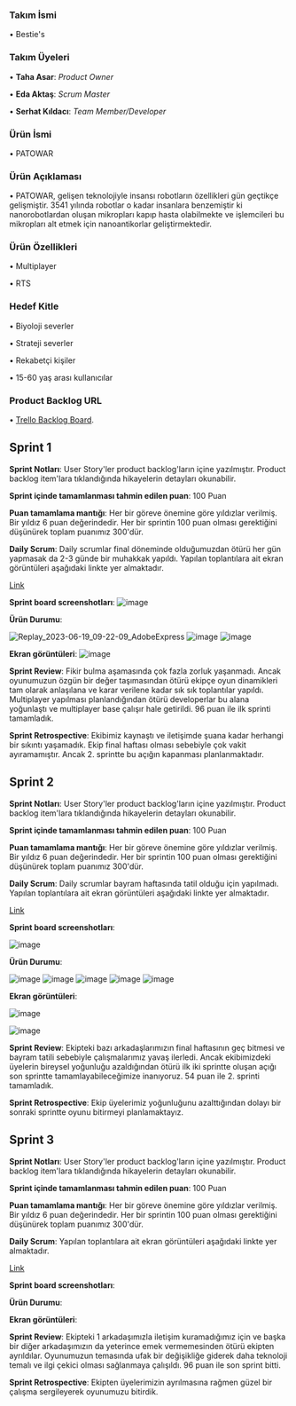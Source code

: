 ### Takım İsmi
• Bestie's

### Takım Üyeleri
• **Taha Asar**: *Product Owner*

• **Eda Aktaş**: *Scrum Master*

• **Serhat Kıldacı**: *Team Member/Developer*


### Ürün İsmi
• PATOWAR

### Ürün Açıklaması
• PATOWAR, gelişen teknolojiyle insansı robotların özellikleri gün geçtikçe gelişmiştir. 3541 yılında robotlar o kadar insanlara benzemiştir ki nanorobotlardan oluşan mikropları kapıp hasta olabilmekte ve işlemcileri bu mikropları alt etmek için nanoantikorlar geliştirmektedir. 

### Ürün Özellikleri
• Multiplayer

• RTS


### Hedef Kitle
• Biyoloji severler

• Strateji severler

• Rekabetçi kişiler

• 15-60 yaş arası kullanıcılar

### Product Backlog URL
• [Trello Backlog Board](https://trello.com/invite/b/w0ZU2VgF/ATTI9abfdcd6e096e84e8701551700e78532747DB7E3/product-backlog).

## Sprint 1
**Sprint Notları**:  User Story'ler product backlog'ların içine yazılmıştır. Product backlog item'lara tıklandığında hikayelerin detayları okunabilir. 

**Sprint içinde tamamlanması tahmin edilen puan**: 100 Puan

**Puan tamamlama mantığı**: Her bir göreve önemine göre yıldızlar verilmiş. Bir yıldız 6 puan değerindedir. Her bir sprintin 100 puan olması gerektiğini düşünürek toplam puanımız 300'dür.

**Daily Scrum**: Daily scrumlar final döneminde olduğumuzdan ötürü her gün yapmasak da 2-3 günde bir muhakkak yapıldı. Yapılan toplantılara ait ekran görüntüleri aşağıdaki linkte yer almaktadır.

[Link](https://docs.google.com/document/d/1nWqjy8pCMN9zjJdEOUI6qjtkbfp0CryeAvcoe2r9thQ/edit?usp=sharing)

**Sprint board screenshotları**:
![image](https://github.com/tahasar/Besties/assets/119886364/6f750814-56ed-43d3-823e-46b91cccd83d)


**Ürün Durumu**: 

![Replay_2023-06-19_09-22-09_AdobeExpress](https://github.com/tahasar/Besties/assets/119886364/2e9f87d6-9332-41d7-889e-856b9adaa582)
![image](https://github.com/tahasar/Besties/assets/119886364/d849b032-4ea8-4c38-b507-3cb563ad3fd7)
![image](https://github.com/tahasar/Besties/assets/119886364/973a5dd3-527c-4c19-8ba1-54bb3eee7958)


**Ekran görüntüleri**: 
![image](https://github.com/tahasar/Besties/assets/119886364/1887af0f-03ae-4b3b-ba74-0f44ee450ae7)

**Sprint Review**: Fikir bulma aşamasında çok fazla zorluk yaşanmadı. Ancak oyunumuzun özgün bir değer taşımasından ötürü ekipçe oyun dinamikleri tam olarak anlaşılana ve karar verilene kadar sık sık toplantılar yapıldı. Multiplayer yapılması planlandığından ötürü developerlar bu alana yoğunlaştı ve multiplayer base çalışır hale getirildi. 96 puan ile ilk sprinti tamamladık.

**Sprint Retrospective**: Ekibimiz kaynaştı ve iletişimde şuana kadar herhangi bir sıkıntı yaşamadık. Ekip final haftası olması sebebiyle çok vakit ayıramamıştır. Ancak 2. sprintte bu açığın kapanması planlanmaktadır.

## Sprint 2
**Sprint Notları**:  User Story'ler product backlog'ların içine yazılmıştır. Product backlog item'lara tıklandığında hikayelerin detayları okunabilir. 

**Sprint içinde tamamlanması tahmin edilen puan**: 100 Puan

**Puan tamamlama mantığı**: Her bir göreve önemine göre yıldızlar verilmiş. Bir yıldız 6 puan değerindedir. Her bir sprintin 100 puan olması gerektiğini düşünürek toplam puanımız 300'dür.

**Daily Scrum**: Daily scrumlar bayram haftasında tatil olduğu için yapılmadı. Yapılan toplantılara ait ekran görüntüleri aşağıdaki linkte yer almaktadır.

[Link](https://docs.google.com/document/d/1nWqjy8pCMN9zjJdEOUI6qjtkbfp0CryeAvcoe2r9thQ/edit?usp=sharing)

**Sprint board screenshotları**:

![image](https://github.com/tahasar/Besties/assets/119886364/3746833a-40b5-457c-9a8a-49e3fd4baac4)


**Ürün Durumu**: 

![image](https://github.com/tahasar/Besties/assets/119886364/139af24f-bb2f-4482-b5f6-b75c6ba303aa)
![image](https://github.com/tahasar/Besties/assets/119886364/4df219f5-ef71-42ae-be60-8364bdabe646)
![image](https://github.com/tahasar/Besties/assets/119886364/8c3853ec-7005-4d52-b096-d9682bb2b925)
![image](https://github.com/tahasar/Besties/assets/119886364/5a8e8e0f-a125-411d-a3bc-b348e27b6570)
![image](https://github.com/tahasar/Besties/assets/119886364/830b59ea-0f13-47b7-86ed-25d99246e209)




**Ekran görüntüleri**: 

![image](https://github.com/tahasar/Besties/assets/119886364/9d8089bd-db6b-46bf-ac9c-d3a2a724402f)

![image](https://github.com/tahasar/Besties/assets/119886364/03b51dd3-c62c-4ffe-9604-f83de1178138)

**Sprint Review**: Ekipteki bazı arkadaşlarımızın final haftasının geç bitmesi ve bayram tatili sebebiyle çalışmalarımız yavaş ilerledi. Ancak ekibimizdeki üyelerin bireysel yoğunluğu azaldığından ötürü ilk iki sprintte oluşan açığı son sprintte tamamlayabileceğimize inanıyoruz. 54 puan ile 2. sprinti tamamladık.

**Sprint Retrospective**: Ekip üyelerimiz yoğunluğunu azalttığından dolayı bir sonraki sprintte oyunu bitirmeyi planlamaktayız.


## Sprint 3
**Sprint Notları**:  User Story'ler product backlog'ların içine yazılmıştır. Product backlog item'lara tıklandığında hikayelerin detayları okunabilir. 

**Sprint içinde tamamlanması tahmin edilen puan**: 100 Puan

**Puan tamamlama mantığı**: Her bir göreve önemine göre yıldızlar verilmiş. Bir yıldız 6 puan değerindedir. Her bir sprintin 100 puan olması gerektiğini düşünürek toplam puanımız 300'dür.

**Daily Scrum**: Yapılan toplantılara ait ekran görüntüleri aşağıdaki linkte yer almaktadır.

[Link](https://docs.google.com/document/d/1nWqjy8pCMN9zjJdEOUI6qjtkbfp0CryeAvcoe2r9thQ/edit?usp=sharing)

**Sprint board screenshotları**:



**Ürün Durumu**: 




**Ekran görüntüleri**: 


**Sprint Review**: Ekipteki 1 arkadaşımızla iletişim kuramadığımız için ve başka bir diğer arkadaşımızın da yeterince emek vermemesinden ötürü ekipten ayrıldılar. Oyunumuzun temasında ufak bir değişikliğe giderek daha teknoloji temalı ve ilgi çekici olması sağlanmaya çalışıldı. 96 puan ile son sprint bitti.

**Sprint Retrospective**: Ekipten üyelerimizin ayrılmasına rağmen güzel bir çalışma sergileyerek oyunumuzu bitirdik.
